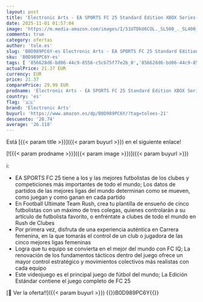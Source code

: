```yaml
---
layout: post
title: 'Electronic Arts - EA SPORTS FC 25 Standard Edition XBOX Series X / XBOX One | Videojuegos | Castellano'
date: 2025-11-01 01:57:04
image: 'https://m.media-amazon.com/images/I/51UTDkU6COL._SL500_._SL400_.jpg'
comments: true
category: ofertas
author: 'tole.es'
slug: 'B0D989PC6Y-es Electronic Arts - EA SPORTS FC 25 Standard Edition XBOX...'
sku: 'B0D989PC6Y-es'
tags: [ '856628d6-bd06-44c9-8556-c5cb75f77e2b_0','856628d6-bd06-44c9-8556-c5cb75f77e2b_2201','856628d6-bd06-44c9-8556-c5cb75f77e2b_3601','856628d6-bd06-44c9-8556-c5cb75f77e2b_401','Arborist Merchandising Root','Hardware y juegos para Xbox Series X y S','Juegos para Xbox Series X y S','Preventa de Videojuegos','Self Service','Special Features Stores','Tienda de consolas y videojuegos infantiles','Videojuegos','Videojuegos más esperados','electronic arts','xbox','🇪🇸', ]
actualPrice: 21.37 EUR
currency: EUR
price: 21.37
comparePrice: 29.99 EUR
prodname: 'Electronic Arts - EA SPORTS FC 25 Standard Edition XBOX Series X / XBOX One | Videojuegos | Castellano'
country: 'es'
flag: '🇪🇸'
brand: 'Electronic Arts'
buyurl: 'https://www.amazon.es/dp/B0D989PC6Y/?tag=tolees-21'
descuento: '28.74'
average: '26.118'
---
```


Está [{{< param title >}}]({{< param buyurl >}}) en el siguiente enlace!

[![{{< param prodname >}}]({{< param image >}})]({{< param buyurl >}})

ℹ️:

- EA SPORTS FC 25 tiene a los y las mejores futbolistas de los clubes y competiciones más importantes de todo el mundo; Los datos de partidos de las mejores ligas del mundo determinan como se mueven, como juegan y como ganan en cada partido
- En Football Ultimate Team Rush, crea tu plantilla de ensueño de cinco futbolistas con un máximo de tres colegas, quienes controlarán a su artículo de futbolista favorito, o enfréntate a clubes de todo el mundo en Rush de Clubes
- Por primera vez, disfruta de una experiencia auténtica en Carrera femenina, en la que tomarás el control de un club o jugadora de las cinco mejores ligas femeninas
- Logra que tu equipo se convierta en el mejor del mundo con FC IQ; La renovación de los fundamentos tácticos dentro del juego ofrece un mayor control estratégico y movimientos colectivos más realistas con cada equipo
- Este videojuego es el principal juego de fútbol del mundo; La Edición Estándar contiene el juego completo de FC 25

[🛒 Ver la oferta!!]({{< param buyurl >}})
{{<world>}}B0D989PC6Y{{</world>}}
